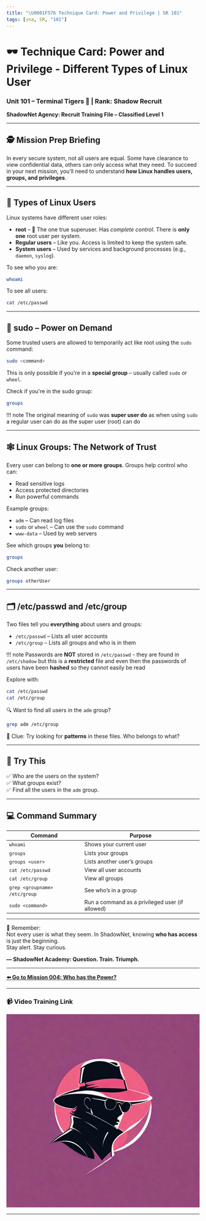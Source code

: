 ```yaml
---
title: "\U0001F576️ Technique Card: Power and Privilege | SR 101"
tags: [sna, SR, "101"]
---
```


# 🕶️ Technique Card: Power and Privilege - Different Types of Linux User

### Unit 101 – Terminal Tigers 🐯 | Rank: Shadow Recruit

**ShadowNet Agency: Recruit Training File – Classified Level 1**

---

## 🕵️ Mission Prep Briefing

In every secure system, not all users are equal. Some have clearance to view confidential data, others can only access what they need. To succeed in your next mission, you’ll need to understand **how Linux handles users, groups, and privileges**.

---

## 👤 Types of Linux Users

Linux systems have different user roles:

- **root** – 👑 The one true superuser. Has _complete control_. There is **only one** root user per system.
- **Regular users** – Like you. Access is limited to keep the system safe.
- **System users** – Used by services and background processes (e.g., `daemon`, `syslog`).

To see who you are:

```bash
whoami
```

To see all users:

```bash
cat /etc/passwd
```

---

## 🧪 sudo – Power on Demand

Some trusted users are allowed to temporarily act like root using the `sudo` command:

```bash
sudo <command>
```

This is only possible if you're in a **special group** – usually called `sudo` or `wheel`.

Check if you're in the sudo group:

```bash
groups
```

!!! note
The original meaning of `sudo` was **super user do** as when using `sudo` a regular user can do as the super user (root) can do

---

## 🕸️ Linux Groups: The Network of Trust

Every user can belong to **one or more groups**. Groups help control who can:

- Read sensitive logs
- Access protected directories
- Run powerful commands

Example groups:

- `adm` – Can read log files
- `sudo` or `wheel` – Can use the `sudo` command
- `www-data` – Used by web servers

See which groups **you** belong to:

```bash
groups
```

Check another user:

```bash
groups otherUser
```

---

## 🗂️ /etc/passwd and /etc/group

Two files tell you **everything** about users and groups:

- `/etc/passwd` – Lists all user accounts
- `/etc/group` – Lists all groups and who is in them

!!! note
Passwords are **NOT** stored in `/etc/passwd` - they are found in `/etc/shadow` but this is a **restricted** file and even then the passwords of users have been **hashed** so they cannot easily be read

Explore with:

```bash
cat /etc/passwd
cat /etc/group
```

🔍 Want to find all users in the `adm` group?

```bash
grep adm /etc/group
```

🧠 Clue: Try looking for **patterns** in these files. Who belongs to what?

---

## 🎯 Try This

✅ Who are the users on the system?  
✅ What groups exist?  
✅ Find all the users in the `adm` group.

---

## 💻 Command Summary

| Command                       | Purpose                                         |
| ----------------------------- | ----------------------------------------------- |
| `whoami`                      | Shows your current user                         |
| `groups`                      | Lists your groups                               |
| `groups <user>`               | Lists another user’s groups                     |
| `cat /etc/passwd`             | View all user accounts                          |
| `cat /etc/group`              | View all groups                                 |
| `grep <groupname> /etc/group` | See who’s in a group                            |
| `sudo <command>`              | Run a command as a privileged user (if allowed) |

---

🧠 Remember:  
Not every user is what they seem. In ShadowNet, knowing **who has access** is just the beginning.  
Stay alert. Stay curious.

**— ShadowNet Academy: Question. Train. Triumph.**

---

**[⬅️ Go to Mission 004: Who has the Power?](u101-sr-004-mission.md)**

---

### 📹 Video Training Link

[![Watch the video](../../../sna1.png)](https://www.youtube.com/watch?v=Jp2KjD3l970)

---

